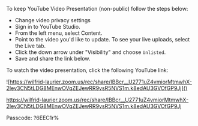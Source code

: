 To keep YouTube Video Presentation (non-public) follow the steps below:
- Change video privacy settings
- Sign in to YouTube Studio.
- From the left menu, select Content.
- Point to the video you'd like to update. To see your live uploads, select the Live tab.
- Click the down arrow under "Visibility" and choose `Unlisted`.
- Save and share the link below.

To watch the video presentation, click the following YouTube link:

![https://wilfrid-laurier.zoom.us/rec/share/IBBcr__U2771uZ4vmiorMtmwhX-2Iev3CN5tLDG8MEnwOVqZEJewRR9vsR5NVS1m.k8edAU3GVOfGP9Jj]()

https://wilfrid-laurier.zoom.us/rec/share/IBBcr__U2771uZ4vmiorMtmwhX-2Iev3CN5tLDG8MEnwOVqZEJewRR9vsR5NVS1m.k8edAU3GVOfGP9Jj

Passcode: ?6EEC1r%

